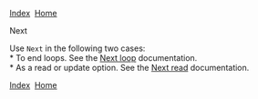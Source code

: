 [Index](index.html)  [Home](getting-started_home.html)

Next

Use `Next` in the following two cases:  
\* To end loops. See the [Next loop](4gl_next-loop.html) documentation.  
\* As a read or update option. See the [Next read](4gl_next-read.html) documentation.

  

[Index](index.html)  [Home](getting-started_home.html)